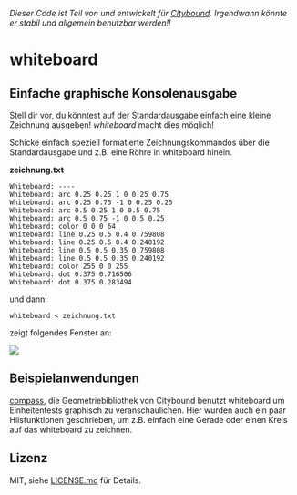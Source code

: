 *Dieser Code ist Teil von und entwickelt für [Citybound](http://cityboundsim.com).
Irgendwann könnte er stabil und allgemein benutzbar werden!!*

# whiteboard

## Einfache graphische Konsolenausgabe

Stell dir vor, du könntest auf der Standardausgabe einfach eine kleine Zeichnung ausgeben!
*whiteboard* macht dies möglich!

Schicke einfach speziell formatierte Zeichnungskommandos über die Standardausgabe und z.B. eine Röhre in whiteboard hinein.

**zeichnung.txt**
```
Whiteboard: ----
Whiteboard: arc 0.25 0.25 1 0 0.25 0.75
Whiteboard: arc 0.25 0.75 -1 0 0.25 0.25
Whiteboard: arc 0.5 0.25 1 0 0.5 0.75
Whiteboard: arc 0.5 0.75 -1 0 0.5 0.25
Whiteboard: color 0 0 0 64
Whiteboard: line 0.25 0.5 0.4 0.759808
Whiteboard: line 0.25 0.5 0.4 0.240192
Whiteboard: line 0.5 0.5 0.35 0.759808
Whiteboard: line 0.5 0.5 0.35 0.240192
Whiteboard: color 255 0 0 255
Whiteboard: dot 0.375 0.716506
Whiteboard: dot 0.375 0.283494
```
und dann:

```
whiteboard < zeichnung.txt
```

zeigt folgendes Fenster an:

![](http://i.imgur.com/alwAWdY.png)

## Beispielanwendungen

[compass](https://github.com/citybound/compass), die Geometriebibliothek von Citybound benutzt whiteboard um Einheitentests graphisch zu veranschaulichen. Hier wurden auch ein paar Hilsfunktionen geschrieben, um z.B. einfach eine Gerade oder einen Kreis auf das whiteboard zu zeichnen.

## Lizenz

MIT, siehe [LICENSE.md](LICENSE.md) für Details.
